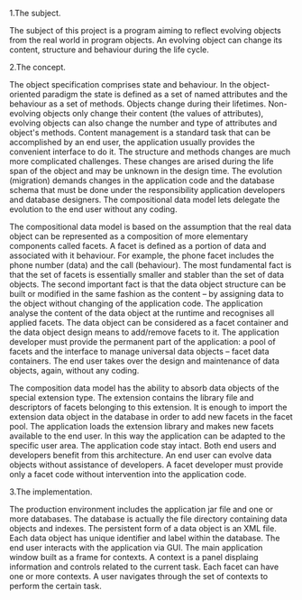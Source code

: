 ﻿1.The subject.

The subject of this project is a program aiming to reflect evolving objects from the real world in program objects. An evolving object can change its content, structure and behaviour during the life cycle.

2.The concept.

The object specification comprises state and behaviour. In the object-oriented paradigm the state is defined as a set of named attributes and the behaviour as a set of methods. Objects change during their lifetimes. Non-evolving objects only change their content (the values of attributes), evolving objects can also change the number and type of attributes and object's methods. Content management is a standard task that can be accomplished by an end user, the application usually provides the convenient interface to do it. The structure and methods changes are much more complicated challenges. These changes are arised during the life span of the object and may be unknown in the design time. The evolution (migration) demands changes in the application code and the database schema that must be done under the responsibility application developers and database designers. The compositional data model lets delegate the evolution to the end user without any coding.

The compositional data model is based on the assumption that the real data object can be represented as a composition of more elementary components called facets. A facet is defined as a portion of data and associated with it behaviour. For example, the phone facet includes the phone number (data) and the call (behaviour). The most fundamental fact is that the set of facets is essentially smaller and stabler than the set of data objects. The second important fact is that the data object structure can be built or modified in the same fashion as the content – by assigning data to the object without changing of the application code. The application analyse the content of the data object at the runtime and recognises all applied facets. The data object can be considered as a facet container and the data object design means to add/remove facets to it. The application developer must provide the permanent part of the application: a pool of facets and the interface to manage universal data objects – facet data containers. The end user takes over the design and maintenance of data objects, again, without any coding. 

The composition data model has the ability to absorb data objects of the special extension type. The extension contains the library file and descriptors of facets belonging to this extension. It is enough to import the extension data object in the database in order to add new facets in the facet pool. The application loads the extension library and makes new facets available to the end user. In this way the application can be adapted to the specific user area. The application code stay intact. Both end users and developers benefit from this architecture. An end user can evolve data objects without assistance of developers. A facet developer must provide only a facet code without intervention into the application code.

3.The implementation.

The production environment includes the application jar file and one or more databases. The database is actually the file directory containing data objects and indexes. The persistent form of a data object is an XML file. Each data object has unique identifier and label within the database. The end user interacts with the application via GUI. The main application window built as a frame for contexts. A context is a panel displaing information and controls related to the current task. Each facet can have one or more contexts. A user navigates through the set of contexts to perform the certain task.

